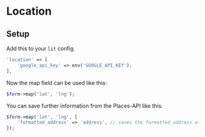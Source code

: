 # Location

## Setup

Add this to your `lit` config.

```php
'location' => [
    'google_api_key' => env('GOOGLE_API_KEY'),
],
```

Now the map field can be used like this:

```php
$form->map('lat', 'lng');
```

You can save further information from the Places-API like this:

```php
$form->map('lat', 'lng', [
    'formatted_address' => 'address', // saves the formatted_address attribute in the address column of your model
]);
```
